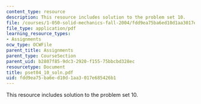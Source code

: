 ```yaml
---
content_type: resource
description: This resource includes solution to the problem set 10.
file: /courses/1-050-solid-mechanics-fall-2004/fdd9ea75ba6ed10d1aa3017e685426b1_pset04_10_soln.pdf
file_type: application/pdf
learning_resource_types:
- Assignments
ocw_type: OCWFile
parent_title: Assignments
parent_type: CourseSection
parent_uid: b2807f85-9dc3-2920-f155-75bbcbd328ec
resourcetype: Document
title: pset04_10_soln.pdf
uid: fdd9ea75-ba6e-d10d-1aa3-017e685426b1
---
```

This resource includes solution to the problem set 10.


